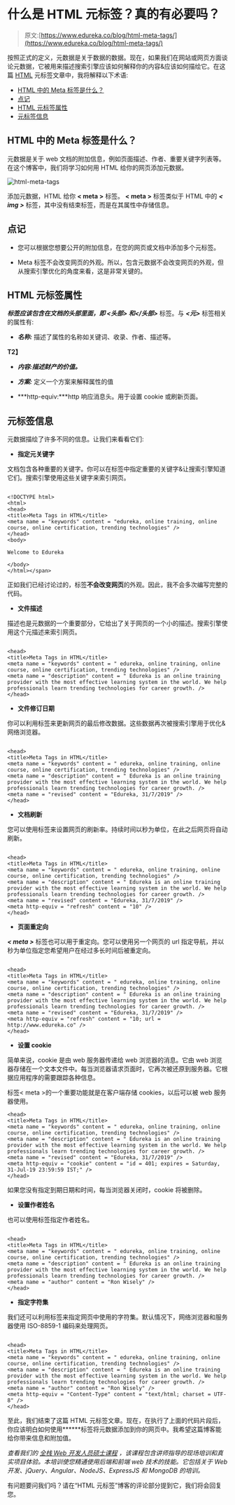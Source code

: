 # 什么是 HTML 元标签？真的有必要吗？

> 原文:[https://www.edureka.co/blog/html-meta-tags/](https://www.edureka.co/blog/html-meta-tags/)

按照正式的定义，元数据是关于数据的数据。现在，如果我们在网站或网页方面谈论元数据，它被用来描述搜索引擎应该如何解释你的内容&应该如何描绘它。在这篇 [HTML](https://www.edureka.co/blog/what-is-html/) 元标签文章中，我将解释以下术语:

*   [HTML 中的 Meta 标签是什么？](#what)
*   [点记](#points)
*   [HTML 元标签属性](#attributes)
*   [元标签信息](#information)

## **HTML 中的 Meta 标签是什么？**

元数据是关于 web 文档的附加信息，例如页面描述、作者、重要关键字列表等。在这个博客中，我们将学习如何用 HTML 给你的网页添加元数据。

![html-meta-tags](../Images/7b363045da48a464f50c1541d78dcecf.png)

添加元数据，HTML 给你 **< meta >** 标签。 **< meta >** 标签类似于 HTML 中的 ***< img >*** 标签，其中没有结束标签，而是在其属性中存储信息。

## **点记**

*   您可以根据您想要公开的附加信息，在您的网页或文档中添加多个元标签。

*   Meta 标签不会改变网页的外观。所以，包含元数据不会改变网页的外观，但从搜索引擎优化的角度来看，这是非常关键的。

## **HTML 元标签属性**

***<meta>***标签应该包含在文档的头部里面，即 ***<头部>*** 和***</头部>*** 标签。与 ***<元>*** 标签相关的属性有:

*   ***名称:*** 描述了属性的名称如关键词、收录、作者、描述等。

**T2】**

*   ***内容:描述财产的价值。***

*   ***方案:*** 定义一个方案来解释属性的值

*   ***http-equiv:***http 响应消息头。用于设置 cookie 或刷新页面。

## **元标签信息**

元数据描绘了许多不同的信息。让我们来看看它们:

*   **指定元关键字**

文档包含各种重要的关键字。你可以在标签中指定重要的关键字&让搜索引擎知道它们。搜索引擎使用这些关键字来索引网页。

```

<!DOCTYPE html>
<html>
<head>
<title>Meta Tags in HTML</title>
<meta name = "keywords" content = "edureka, online training, online course, online certification, trending technologies" />
</head>
<body>

Welcome to Edureka

</body>
</html></span>

```

正如我们已经讨论过的，标签**不会改变网页**的外观。因此，我不会多次编写完整的代码。

*   **文件描述**

描述也是元数据的一个重要部分，它给出了关于网页的一个小的描述。搜索引擎使用这个元描述来索引网页。

```

<head>
<title>Meta Tags in HTML</title>
<meta name = "keywords" content = " edureka, online training, online course, online certification, trending technologies" />
<meta name = "description" content = " Edureka is an online training provider with the most effective learning system in the world. We help professionals learn trending technologies for career growth. />
</head>

```

*   **文件修订日期**

你可以利用标签来更新网页的最后修改数据。这些数据再次被搜索引擎用于优化&网络浏览器。

```

<head>
<title>Meta Tags in HTML</title>
<meta name = "keywords" content = " edureka, online training, online course, online certification, trending technologies" />
<meta name = "description" content = " Edureka is an online training provider with the most effective learning system in the world. We help professionals learn trending technologies for career growth. />
<meta name = "revised" content = "Edureka, 31/7/2019" />
</head>

```

*   **文档刷新**

您可以使用标签来设置网页的刷新率。持续时间以秒为单位，在此之后网页将自动刷新。

```

<head>
<title>Meta Tags in HTML</title>
<meta name = "keywords" content = " edureka, online training, online course, online certification, trending technologies" />
<meta name = "description" content = " Edureka is an online training provider with the most effective learning system in the world. We help professionals learn trending technologies for career growth. />
<meta name = "revised" content = "Edureka, 31/7/2019" />
<meta http-equiv = "refresh" content = "10" />
</head>

```

*   **页面重定向**

***< meta >*** 标签也可以用于重定向。您可以使用另一个网页的 url 指定导航，并以秒为单位指定您希望用户在经过多长时间后被重定向。

```

<head>
<title>Meta Tags in HTML</title>
<meta name = "keywords" content = " edureka, online training, online course, online certification, trending technologies" />
<meta name = "description" content = " Edureka is an online training provider with the most effective learning system in the world. We help professionals learn trending technologies for career growth. />
<meta name = "revised" content = "Edureka, 31/7/2019" />
<meta http-equiv = "refresh" content = "10; url = http://www.edureka.co" />
</head>

```

*   **设置 cookie**

简单来说，cookie 是由 web 服务器传递给 web 浏览器的消息。它由 web 浏览器存储在一个文本文件中。每当浏览器请求页面时，它再次被还原到服务器。它根据应用程序的需要跟踪各种信息。

标签< meta >的一个重要功能就是在客户端存储 cookies，以后可以被 web 服务器使用。

```
<head>
<title>Meta Tags in HTML</title>
<meta name = "keywords" content = " edureka, online training, online course, online certification, trending technologies" />
<meta name = "description" content = " Edureka is an online training provider with the most effective learning system in the world. We help professionals learn trending technologies for career growth. />
<meta name = "revised" content = "Edureka, 31/7/2019" />
<meta http-equiv = "cookie" content = "id = 401; expires = Saturday, 31-Jul-19 23:59:59 IST;" />
</head>

```

如果您没有指定到期日期和时间，每当浏览器关闭时，cookie 将被删除。

*   **设置作者姓名**

也可以使用标签指定作者姓名。

```

<head>
<title>Meta Tags in HTML</title>
<meta name = "keywords" content = " edureka, online training, online course, online certification, trending technologies" />
<meta name = "description" content = " Edureka is an online training provider with the most effective learning system in the world. We help professionals learn trending technologies for career growth. />
<meta name = "author" content = "Ron Wisely" />
</head>

```

*   **指定字符集**

我们还可以利用标签来指定网页中使用的字符集。默认情况下，网络浏览器和服务器使用 ISO-8859-1 编码来处理网页。

```

<head>
<title>Meta Tags in HTML</title>
<meta name = "keywords" content = " edureka, online training, online course, online certification, trending technologies" />
<meta name = "description" content = " Edureka is an online training provider with the most effective learning system in the world. We help professionals learn trending technologies for career growth. />
<meta name = "author" content = "Ron Wisely" />
<meta http-equiv = "Content-Type" content = "text/html; charset = UTF-8" />
</head>

```

至此，我们结束了这篇 HTML 元标签文章。现在，在执行了上面的代码片段后，你应该明白如何使用***<meta>***标签将元数据添加到你的网页中。我希望这篇博客能给你带来信息和附加值。

*查看我们的  [全栈 Web 开发人员硕士课程](https://www.edureka.co/masters-program/full-stack-developer-training) ，该课程包含讲师指导的现场培训和真实项目体验。本培训使您精通使用后端和前端 web 技术的技能。它包括关于 Web 开发、jQuery、Angular、NodeJS、ExpressJS 和 MongoDB 的培训。*

有问题要问我们吗？请在“HTML 元标签”博客的评论部分提到它，我们将会回复您。